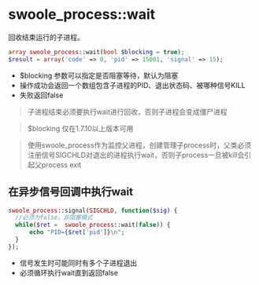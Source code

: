 # swoole_process::wait

回收结束运行的子进程。

```php
array swoole_process::wait(bool $blocking = true);
$result = array('code' => 0, 'pid' => 15001, 'signal' => 15);
```

* $blocking 参数可以指定是否阻塞等待，默认为阻塞
* 操作成功会返回一个数组包含子进程的PID、退出状态码、被哪种信号KILL
* 失败返回false

> 子进程结束必须要执行wait进行回收，否则子进程会变成僵尸进程  

> $blocking 仅在1.7.10以上版本可用  

>使用swoole_process作为监控父进程，创建管理子process时，父类必须注册信号SIGCHLD对退出的进程执行wait，否则子process一旦被kill会引起父process exit

在异步信号回调中执行wait
-----
```php
swoole_process::signal(SIGCHLD, function($sig) {
  //必须为false，非阻塞模式
  while($ret =  swoole_process::wait(false)) {
      echo "PID={$ret['pid']}\n";
  }
});
```
* 信号发生时可能同时有多个子进程退出
* 必须循环执行wait直到返回false


